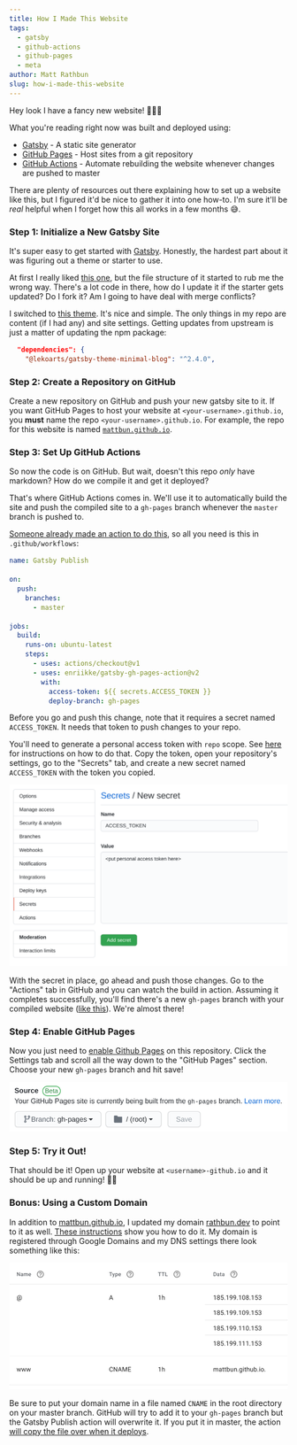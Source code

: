 ```yaml
---
title: How I Made This Website
tags:
  - gatsby
  - github-actions
  - github-pages
  - meta
author: Matt Rathbun
slug: how-i-made-this-website
---
```


Hey look I have a fancy new website! 🦄🤖🚀

What you're reading right now was built and deployed using:
* [Gatsby](https://www.gatsbyjs.org/) - A static site generator
* [GitHub Pages](https://pages.github.com/) - Host sites from a git repository
* [GitHub Actions](https://github.com/features/actions) - Automate rebuilding the website whenever changes are pushed to master

There are plenty of resources out there explaining how to set up a website like this, but I figured it'd be nice to gather it into one how-to. I'm sure it'll be _real_ helpful when I forget how this all works in a few months 😅.

<!--more-->

### Step 1: Initialize a New Gatsby Site

It's super easy to get started with [Gatsby](https://www.gatsbyjs.org/). Honestly, the hardest part about it was figuring out a theme or starter to use.

At first I really liked [this one](https://github.com/alxshelepenok/gatsby-starter-lumen), but the file structure of it started to rub me the wrong way. There's a lot code in there, how do I update it if the starter gets updated? Do I fork it? Am I going to have deal with merge conflicts?

I switched to [this theme](https://github.com/LekoArts/gatsby-themes/tree/master/themes/gatsby-theme-minimal-blog). It's nice and simple. The only things in my repo are content (if I had any) and site settings. Getting updates from upstream is just a matter of updating the npm package:

```json noLineNumbers
  "dependencies": {
    "@lekoarts/gatsby-theme-minimal-blog": "^2.4.0",
```

### Step 2: Create a Repository on GitHub

Create a new repository on GitHub and push your new gatsby site to it. If you want GitHub Pages to host your website at `<your-username>.github.io`, you **must** name the repo `<your-username>.github.io`. For example, the repo for this website is named [`mattbun.github.io`](https://github.com/mattbun/mattbun.github.io).

### Step 3: Set Up GitHub Actions

So now the code is on GitHub. But wait, doesn't this repo _only_ have markdown? How do we compile it and get it deployed?

That's where GitHub Actions comes in. We'll use it to automatically build the site and push the compiled site to a `gh-pages` branch whenever the `master` branch is pushed to.

[Someone already made an action to do this](https://github.com/marketplace/actions/gatsby-publish), so all you need is this in `.github/workflows`:

```yaml:title=.github/workflows/publish.yml
name: Gatsby Publish

on:
  push:
    branches:
      - master

jobs:
  build:
    runs-on: ubuntu-latest
    steps:
      - uses: actions/checkout@v1
      - uses: enriikke/gatsby-gh-pages-action@v2
        with:
          access-token: ${{ secrets.ACCESS_TOKEN }}
          deploy-branch: gh-pages
```

Before you go and push this change, note that it requires a secret named `ACCESS_TOKEN`. It needs that token to push changes to your repo.

You'll need to generate a personal access token with `repo` scope. See [here](https://docs.github.com/en/github/authenticating-to-github/creating-a-personal-access-token) for instructions on how to do that. Copy the token, open your repository's settings, go to the "Secrets" tab, and create a new secret named `ACCESS_TOKEN` with the token you copied.

![Adding GitHub secret](screenshot_secret.png)

With the secret in place, go ahead and push those changes. Go to the "Actions" tab in GitHub and you can watch the build in action. Assuming it completes successfully, you'll find there's a new `gh-pages` branch with your compiled website ([like this](https://github.com/mattbun/mattbun.github.io/tree/gh-pages)). We're almost there!

### Step 4: Enable GitHub Pages

Now you just need to [enable Github Pages](https://docs.github.com/en/github/working-with-github-pages/configuring-a-publishing-source-for-your-github-pages-site) on this repository. Click the Settings tab and scroll all the way down to the "GitHub Pages" section. Choose your new `gh-pages` branch and hit save!

![Enabling GitHub Pages](screenshot_pages.png)

### Step 5: Try it Out!

That should be it! Open up your website at `<username>-github.io` and it should be up and running! 🎉💃

### Bonus: Using a Custom Domain

In addition to [mattbun.github.io](https://mattbun.github.io), I updated my domain [rathbun.dev](https://rathbun.dev) to point to it as well. [These instructions](https://docs.github.com/en/github/working-with-github-pages/managing-a-custom-domain-for-your-github-pages-site#configuring-an-apex-domain) show you how to do it. My domain is registered through Google Domains and my DNS settings there look something like this:

![Configuring DNS in Google Domains](screenshot_dns.png)

Be sure to put your domain name in a file named `CNAME` in the root directory on your master branch. GitHub will try to add it to your `gh-pages` branch but the Gatsby Publish action will overwrite it. If you put it in master, the action [will copy the file over when it deploys](https://github.com/marketplace/actions/gatsby-publish#cname).
